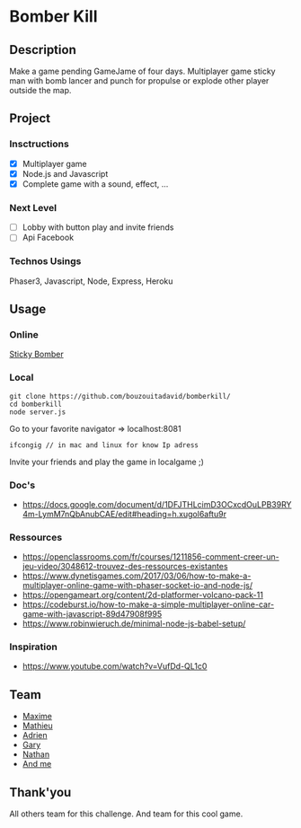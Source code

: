 # Bomber Kill
## Description
Make a game pending GameJame of four days.
Multiplayer game sticky man with bomb lancer and punch for propulse or explode other player outside the map.

## Project
### Insctructions
- [X] Multiplayer game
- [X] Node.js and Javascript
- [X] Complete game with a sound, effect, ...

### Next Level
- [ ] Lobby with button play and invite friends
- [ ] Api Facebook

### Technos Usings
Phaser3, Javascript, Node, Express, Heroku

## Usage
### Online
[Sticky Bomber](https://stickybomber.herokuapp.com/)

### Local
```
git clone https://github.com/bouzouitadavid/bomberkill/
cd bomberkill
node server.js
```
Go to your favorite navigator => localhost:8081
```
ifcongig // in mac and linux for know Ip adress
```
Invite your friends and play the game in localgame ;)

### Doc's
- https://docs.google.com/document/d/1DFJTHLcimD3OCxcdOuLPB39RY4m-LymM7nQbAnubCAE/edit#heading=h.xugol6aftu9r
### Ressources
- https://openclassrooms.com/fr/courses/1211856-comment-creer-un-jeu-video/3048612-trouvez-des-ressources-existantes
- https://www.dynetisgames.com/2017/03/06/how-to-make-a-multiplayer-online-game-with-phaser-socket-io-and-node-js/
- https://opengameart.org/content/2d-platformer-volcano-pack-11
- https://codeburst.io/how-to-make-a-simple-multiplayer-online-car-game-with-javascript-89d47908f995
- https://www.robinwieruch.de/minimal-node-js-babel-setup/
### Inspiration
- https://www.youtube.com/watch?v=VufDd-QL1c0


## Team
- [Maxime](https://github.com/Maxime-Christiaens) 
- [Mathieu](https://github.com/Twoarms) 
- [Adrien](https://github.com/adriendesart) 
- [Gary](https://github.com/GaryPetrovski) 
- [Nathan](https://github.com/nathanhennaux)
- [And me](#)

## Thank'you
All others team for this challenge.
And team for this cool game. 
